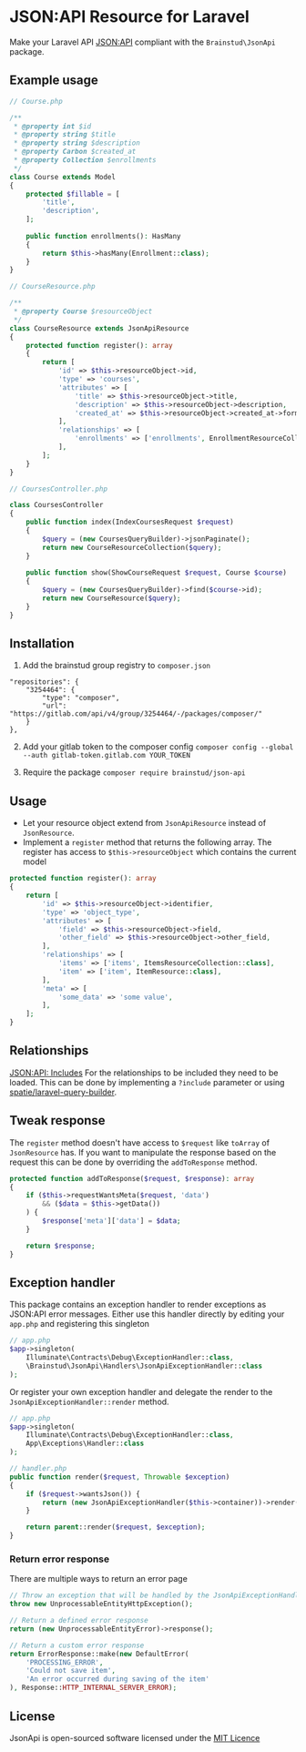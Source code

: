 # JSON:API Resource for Laravel
Make your Laravel API [JSON:API](https://jsonapi.org/) compliant with the `Brainstud\JsonApi` package.

## Example usage
```php
// Course.php

/**
 * @property int $id
 * @property string $title
 * @property string $description
 * @property Carbon $created_at
 * @property Collection $enrollments
 */
class Course extends Model 
{
    protected $fillable = [
        'title',
        'description',
    ];
    
    public function enrollments(): HasMany
    {
        return $this->hasMany(Enrollment::class);
    }
}

// CourseResource.php

/**
 * @property Course $resourceObject 
 */
class CourseResource extends JsonApiResource
{
    protected function register(): array
    {
        return [
            'id' => $this->resourceObject->id,
            'type' => 'courses',
            'attributes' => [
                'title' => $this->resourceObject->title,
                'description' => $this->resourceObject->description,
                'created_at' => $this->resourceObject->created_at->format('c'),
            ],
            'relationships' => [
                'enrollments' => ['enrollments', EnrollmentResourceCollection::class],
            ],
        ];
    }
}

// CoursesController.php

class CoursesController
{
    public function index(IndexCoursesRequest $request)
    {
        $query = (new CoursesQueryBuilder)->jsonPaginate();
        return new CourseResourceCollection($query);
    }
    
    public function show(ShowCourseRequest $request, Course $course)
    {
        $query = (new CoursesQueryBuilder)->find($course->id);
        return new CourseResource($query);
    }
}
```

## Installation
1. Add the brainstud group registry to `composer.json`

```
"repositories": {
    "3254464": {
        "type": "composer",
        "url": "https://gitlab.com/api/v4/group/3254464/-/packages/composer/"
    }
},
```

2. Add your gitlab token to the composer config
`composer config --global --auth gitlab-token.gitlab.com YOUR_TOKEN`

3. Require the package
`composer require brainstud/json-api`

## Usage
- Let your resource object extend from `JsonApiResource` instead of `JsonResource`.
- Implement a `register` method that returns the following array. The register has access to `$this->resourceObject` which contains the current model

```php
protected function register(): array
{
    return [
        'id' => $this->resourceObject->identifier,
        'type' => 'object_type',
        'attributes' => [
            'field' => $this->resourceObject->field,
            'other_field' => $this->resourceObject->other_field,
        ],
        'relationships' => [
            'items' => ['items', ItemsResourceCollection::class],
            'item' => ['item', ItemResource::class],
        ],
        'meta' => [
            'some_data' => 'some value',         
        ],
    ];
}
```

## Relationships
[JSON:API: Includes](https://jsonapi.org/format/#fetching-includes)
For the relationships to be included they need to be loaded. This can be done by implementing a `?include` parameter or using [spatie/laravel-query-builder](https://spatie.be/docs/laravel-query-builder/v3/introduction).

## Tweak response
The `register` method doesn't have access to `$request` like `toArray` of `JsonResource` has.
If you want to manipulate the response based on the request this can be done by overriding the `addToResponse` method.

```php
protected function addToResponse($request, $response): array
{
    if ($this->requestWantsMeta($request, 'data')
        && ($data = $this->getData())
    ) {
        $response['meta']['data'] = $data;
    }

    return $response;
}
````

## Exception handler
This package contains an exception handler to render exceptions as JSON:API error messages.
Either use this handler directly by editing your `app.php` and registering this singleton

```php
// app.php
$app->singleton(
    Illuminate\Contracts\Debug\ExceptionHandler::class,
    \Brainstud\JsonApi\Handlers\JsonApiExceptionHandler::class
);
```

Or register your own exception handler and delegate the render to the `JsonApiExceptionHandler::render` method.

```php
// app.php
$app->singleton(
    Illuminate\Contracts\Debug\ExceptionHandler::class,
    App\Exceptions\Handler::class
);

// handler.php
public function render($request, Throwable $exception)
{
    if ($request->wantsJson()) {
        return (new JsonApiExceptionHandler($this->container))->render($request, $exception);
    }

    return parent::render($request, $exception);
}
```

### Return error response
There are multiple ways to return an error page

```php
// Throw an exception that will be handled by the JsonApiExceptionHandler
throw new UnprocessableEntityHttpException();

// Return a defined error response
return (new UnprocessableEntityError)->response();

// Return a custom error response
return ErrorResponse::make(new DefaultError(
    'PROCESSING_ERROR',
    'Could not save item',
    'An error occurred during saving of the item'
), Response::HTTP_INTERNAL_SERVER_ERROR);
```

## License
JsonApi is open-sourced software licensed under the [MIT Licence](LICENSE)